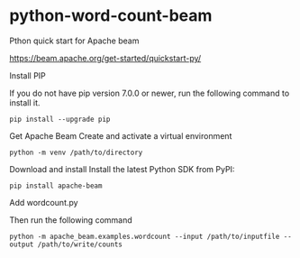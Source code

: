 # python-word-count-beam
Pthon quick start for Apache beam

<https://beam.apache.org/get-started/quickstart-py/>

Install PIP

If you do not have pip version 7.0.0 or newer, run the following command to install it.
```
pip install --upgrade pip
```

Get Apache Beam
Create and activate a virtual environment
```
python -m venv /path/to/directory
```
Download and install
Install the latest Python SDK from PyPI:
```
pip install apache-beam
```
Add wordcount.py

Then run the following command
```
python -m apache_beam.examples.wordcount --input /path/to/inputfile --output /path/to/write/counts
```
